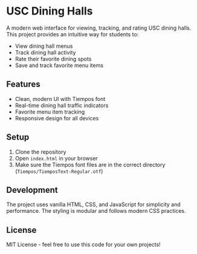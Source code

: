 # USC Dining Halls

A modern web interface for viewing, tracking, and rating USC dining halls. This project provides an intuitive way for students to:

- View dining hall menus
- Track dining hall activity
- Rate their favorite dining spots
- Save and track favorite menu items

## Features

- Clean, modern UI with Tiempos font
- Real-time dining hall traffic indicators
- Favorite menu item tracking
- Responsive design for all devices

## Setup

1. Clone the repository
2. Open `index.html` in your browser
3. Make sure the Tiempos font files are in the correct directory (`Tiempos/TiemposText-Regular.otf`)

## Development

The project uses vanilla HTML, CSS, and JavaScript for simplicity and performance. The styling is modular and follows modern CSS practices.

## License

MIT License - feel free to use this code for your own projects! 